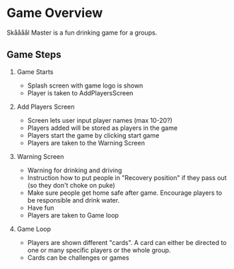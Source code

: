 # Game Overview

Skåååål Master is a fun drinking game for a groups. 

## Game Steps

1. Game Starts
    * Splash screen with game logo is shown
    * Player is taken to AddPlayersScreen

2. Add Players Screen
   * Screen lets user input player names (max 10-20?)
   * Players added will be stored as players in the game
   * Players start the game by clicking start game
   * Players are taken to the Warning Screen

3. Warning Screen
    * Warning for drinking and driving
    * Instruction how to put people in "Recovery position" if they pass out (so they don't choke on puke)
    * Make sure people get home safe after game. Encourage players to be responsible and drink water.
    * Have fun
    * Players are taken to Game loop

4. Game Loop
    * Players are shown different "cards". A card can either be directed to one or many specific players or the whole group.
    * Cards can be challenges or games

